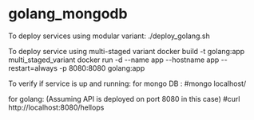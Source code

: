 # golang_mongodb

To deploy services using modular variant:
./deploy_golang.sh

To deploy service using multi-staged variant
docker build -t golang:app multi_staged_variant
docker run -d --name app --hostname app --restart=always -p 8080:8080 golang:app

To verify if service is up and running:
for mongo DB : 
#mongo localhost/<dbname>

for golang: (Assuming API is deployed on port 8080 in this case)
#curl http://localhost:8080/hellops 
